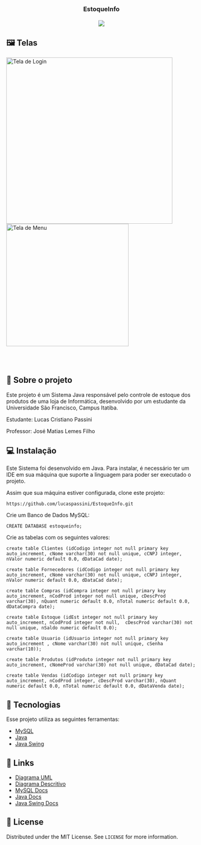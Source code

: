 
<h3 align="center">EstoqueInfo <br/> <br/>
 <img src="https://img.shields.io/github/license/lucaspassini/EstoqueInfo?style=flat&logo">
</h3>


## 🖼 Telas

<p>
<img src="https://user-images.githubusercontent.com/47937044/98877997-99c1b000-2460-11eb-846f-ffca468ab6fa.png" alt="Tela de Login" width="440"/>
<img src="https://user-images.githubusercontent.com/47937044/98879676-dd1e1d80-2464-11eb-8c37-782e093fc2b3.png" alt="Tela de Menu" width="324"/>
 <p/>
<br></br>
 


## :pushpin: Sobre o projeto
Este projeto é um Sistema Java responsável pelo controle de estoque dos produtos de uma loja de Informática, desenvolvido por um estudante da Universidade São Francisco, Campus Itatiba.

Estudante: Lucas Cristiano Passini

Professor: José Matias Lemes Filho


## :computer: Instalação
Este Sistema foi desenvolvido em Java. Para instalar, é necessário ter um IDE em sua máquina que suporte a linguagem para poder ser executado o projeto.

Assim que sua máquina estiver configurada, clone este projeto:
```
https://github.com/lucaspassini/EstoqueInfo.git
```
Crie um Banco de Dados MySQL:
```
CREATE DATABASE estoqueinfo;
```
Crie as tabelas com os seguintes valores:
```
create table Clientes (idCodigo integer not null primary key auto_increment, cNome varchar(30) not null unique, cCNPJ integer, nValor numeric default 0.0, dDataCad date);

create table Fornecedores (idCodigo integer not null primary key auto_increment, cNome varchar(30) not null unique, cCNPJ integer, nValor numeric default 0.0, dDataCad date);

create table Compras (idCompra integer not null primary key auto_increment, nCodProd integer not null unique, cDescProd varchar(30), nQuant numeric default 0.0, nTotal numeric default 0.0, dDataCompra date);

create table Estoque (idEst integer not null primary key auto_increment, nCodProd integer not null,  cDescProd varchar(30) not null unique, nSaldo numeric default 0.0);

create table Usuario (idUsuario integer not null primary key auto_increment , cNome varchar(30) not null unique, cSenha varchar(10));

create table Produtos (idProduto integer not null primary key auto_increment, cNomeProd varchar(30) not null unique, dDataCad date);

create table Vendas (idCodigo integer not null primary key auto_increment, nCodProd integer, cDescProd varchar(30), nQuant numeric default 0.0, nTotal numeric default 0.0, dDataVenda date);
```


## 🚀 Tecnologias

Esse projeto utiliza as seguintes ferramentas:

- [MySQL](https://www.mysql.com/)
- [Java](https://www.java.com/en/)
- [Java Swing](https://www.eclipse.org/windowbuilder/)


## 🔗 Links 

- [Diagrama UML](https://app.lucidchart.com/invitations/accept/7e6ed4c8-8616-476c-89ef-e3aa2263c2e2)
- [Diagrama Descritivo](https://app.lucidchart.com/invitations/accept/f05a816f-ced4-4eb2-8c4c-4093bf8d198b)
- [MySQL Docs](https://dev.mysql.com/doc/)
- [Java Docs](https://docs.oracle.com/en/java/javase/14/)
- [Java Swing Docs](https://www.eclipse.org/documentation/)



## 📝 License

Distributed under the MIT License. See `LICENSE` for more information.

